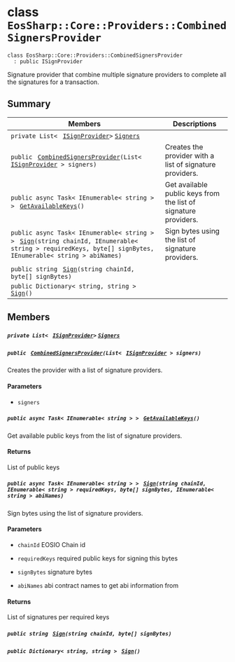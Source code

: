 # class `EosSharp::Core::Providers::CombinedSignersProvider` 

```
class EosSharp::Core::Providers::CombinedSignersProvider
  : public ISignProvider
```

Signature provider that combine multiple signature providers to complete all the signatures for a transaction.

## Summary

 Members                                | Descriptions                                
----------------------------------------|---------------------------------------------
`private List< ` [`ISignProvider`](EosSharp--Core--Interfaces.md)` > ` [`Signers`](#class_eos_sharp_1_1_core_1_1_providers_1_1_combined_signers_provider_1ae8aaf996c9db766477f2dc50ae603abd) | 
`public ` [`CombinedSignersProvider`](#class_eos_sharp_1_1_core_1_1_providers_1_1_combined_signers_provider_1a6627f4273acabc945dec7a90fbe25c6f)`(List< ` [`ISignProvider`](EosSharp--Core--Interfaces.md)` > signers)` | Creates the provider with a list of signature providers.
`public async Task< IEnumerable< string > > ` [`GetAvailableKeys`](#class_eos_sharp_1_1_core_1_1_providers_1_1_combined_signers_provider_1abc854ac1910c72b068bb1de7b01494cf)`()` | Get available public keys from the list of signature providers.
`public async Task< IEnumerable< string > > ` [`Sign`](#class_eos_sharp_1_1_core_1_1_providers_1_1_combined_signers_provider_1adb0929d2b1d32c1bcf325e15fc8b86f0)`(string chainId, IEnumerable< string > requiredKeys, byte[] signBytes, IEnumerable< string > abiNames)` | Sign bytes using the list of signature providers.
`public string ` [`Sign`](#class_eos_sharp_1_1_core_1_1_providers_1_1_combined_signers_provider_1a0fc9796423303a91abdb2dada5725241)`(string chainId, byte[] signBytes)` | 
`public Dictionary< string, string > ` [`Sign`](#class_eos_sharp_1_1_core_1_1_providers_1_1_combined_signers_provider_1a79cf8d8e56daaf553c0f6f1579016ca6)`()` | 

## Members

##### `private List< ` [`ISignProvider`](EosSharp--Core--Interfaces.md)` > ` [`Signers`](#class_eos_sharp_1_1_core_1_1_providers_1_1_combined_signers_provider_1ae8aaf996c9db766477f2dc50ae603abd) 

##### `public ` [`CombinedSignersProvider`](#class_eos_sharp_1_1_core_1_1_providers_1_1_combined_signers_provider_1a6627f4273acabc945dec7a90fbe25c6f)`(List< ` [`ISignProvider`](EosSharp--Core--Interfaces.md)` > signers)` 

Creates the provider with a list of signature providers.

#### Parameters
* `signers`

##### `public async Task< IEnumerable< string > > ` [`GetAvailableKeys`](#class_eos_sharp_1_1_core_1_1_providers_1_1_combined_signers_provider_1abc854ac1910c72b068bb1de7b01494cf)`()` 

Get available public keys from the list of signature providers.

#### Returns
List of public keys

##### `public async Task< IEnumerable< string > > ` [`Sign`](#class_eos_sharp_1_1_core_1_1_providers_1_1_combined_signers_provider_1adb0929d2b1d32c1bcf325e15fc8b86f0)`(string chainId, IEnumerable< string > requiredKeys, byte[] signBytes, IEnumerable< string > abiNames)` 

Sign bytes using the list of signature providers.

#### Parameters
* `chainId` EOSIO Chain id

* `requiredKeys` required public keys for signing this bytes

* `signBytes` signature bytes

* `abiNames` abi contract names to get abi information from

#### Returns
List of signatures per required keys

##### `public string ` [`Sign`](#class_eos_sharp_1_1_core_1_1_providers_1_1_combined_signers_provider_1a0fc9796423303a91abdb2dada5725241)`(string chainId, byte[] signBytes)` 

##### `public Dictionary< string, string > ` [`Sign`](#class_eos_sharp_1_1_core_1_1_providers_1_1_combined_signers_provider_1a79cf8d8e56daaf553c0f6f1579016ca6)`()` 

